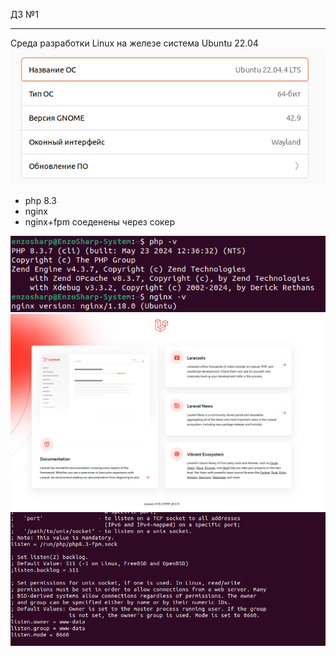 <p>
    ДЗ №1
</p>
<hr>
<p>
    Среда разработки Linux на железе система Ubuntu 22.04
    <img src="storage/app/public/1pr-scrn.png" alt="инфа по системе">
    <br>
    <ul>
        <li>
            php 8.3
        </li>
        <li>
            nginx
        </li>
        <li>
            nginx+fpm соеденены через сокер
        </li>
    </ul>
    <img src="storage/app/public/2pr-scrn.png" alt="инфа по системе">
    <img src="storage/app/public/3pr-scrn.png" alt="инфа по системе">
    <img src="storage/app/public/4pr-scrn.png" alt="инфа по системе">
</p>
